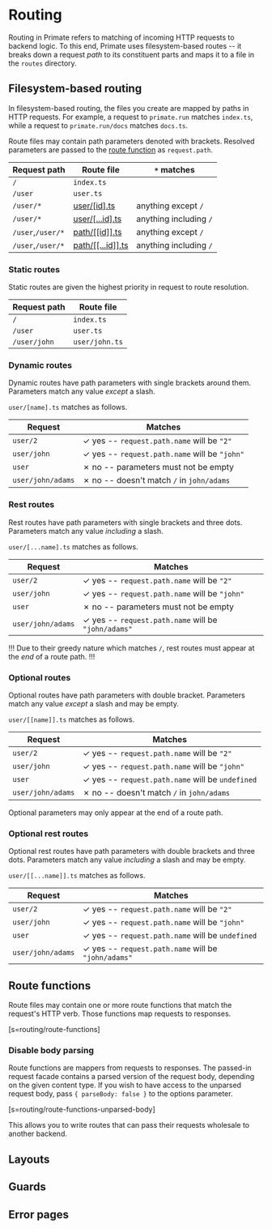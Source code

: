 # Routing

Routing in Primate refers to matching of incoming HTTP requests to backend
logic. To this end, Primate uses filesystem-based routes -- it breaks down a
request *path* to its constituent parts and maps it to a file in the `routes`
directory.

## Filesystem-based routing

In filesystem-based routing, the files you create are mapped by paths in HTTP
requests. For example, a request to `primate.run` matches `index.ts`, while a
request to `primate.run/docs` matches `docs.ts`.

Route files may contain path parameters denoted with brackets. Resolved
parameters are passed to the [route function](#route-functions) as
`request.path`.

|Request path|Route file|`*` matches|
|-|-|-|
|`/`|`index.ts`|
|`/user`|`user.ts`|
|`/user/*`|[user/\[id\].ts](#dynamic-routes)|anything except `/`|
|`/user/*`|[user/\[...id\].ts](#rest-routes)|anything including `/`|
|`/user`,`/user/*`|[path/\[\[id\]\].ts](#optional-routes)|anything except `/`|
|`/user`,`/user/*`|[path/\[\[...id\]\].ts](#rest-routes)|anything including `/`|

### Static routes
Static routes are given the highest priority in request to route resolution.

|Request path|Route file|
|-|-|
|`/`|`index.ts`
|`/user`|`user.ts`
|`/user/john`|`user/john.ts`

### Dynamic routes
Dynamic routes have path parameters with single brackets around them.
Parameters match any value *except* a slash.

`user/[name].ts` matches as follows.

|Request|Matches
|-|-|
|`user/2`|✓ yes -- `request.path.name` will be `"2"`|
|`user/john`|✓ yes -- `request.path.name` will be `"john"`|
|`user`|✗ no -- parameters must not be empty|
|`user/john/adams`|✗ no -- doesn't match `/` in `john/adams`|

### Rest routes
Rest routes have path parameters with single brackets and three dots.
Parameters match any value *including* a slash.

`user/[...name].ts` matches as follows.

|Request|Matches
|-|-|
|`user/2`|✓ yes -- `request.path.name` will be `"2"`|
|`user/john`|✓ yes -- `request.path.name` will be `"john"`|
|`user`|✗ no -- parameters must not be empty|
|`user/john/adams`|✓ yes -- `request.path.name` will be `"john/adams"`|

!!!
Due to their greedy nature which matches `/`, rest routes must appear at the
*end* of a route path.
!!!

### Optional routes
Optional routes have path parameters with double bracket. Parameters match any
value *except* a slash and may be empty.

`user/[[name]].ts` matches as follows.

|Request|Matches
|-|-|
|`user/2`|✓ yes -- `request.path.name` will be `"2"`|
|`user/john`|✓ yes -- `request.path.name` will be `"john"`|
|`user`|✓ yes -- `request.path.name` will be `undefined`|
|`user/john/adams`|✗ no -- doesn't match `/` in `john/adams`|

Optional parameters may only appear at the end of a route path.

### Optional rest routes
Optional rest routes have path parameters with double brackets and three dots.
Parameters match any value *including* a slash and may be empty.

`user/[[...name]].ts` matches as follows.

|Request|Matches
|-|-|
|`user/2`|✓ yes -- `request.path.name` will be `"2"`|
|`user/john`|✓ yes -- `request.path.name` will be `"john"`|
|`user`|✓ yes -- `request.path.name` will be `undefined`|
|`user/john/adams`|✓ yes -- `request.path.name` will be `"john/adams"`|

## Route functions
Route files may contain one or more route functions that match the request's
HTTP verb. Those functions map requests to responses.

[s=routing/route-functions]

### Disable body parsing

Route functions are mappers from requests to responses. The passed-in request
facade contains a parsed version of the request body, depending on the given
content type. If you wish to have access to the unparsed request body, pass `{
parseBody: false }` to the options parameter.

[s=routing/route-functions-unparsed-body]

This allows you to write routes that can pass their requests wholesale to
another backend.

## Layouts

## Guards

## Error pages
